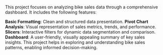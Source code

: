 This project focuses on analyzing bike sales data through a comprehensive dashboard. It includes the following features:

**Basic Formatting**: Clean and structured data presentation.
**Pivot Chart Analysis**: Visual representation of sales metrics, trends, and performance.
**Slicers**: Interactive filters for dynamic data segmentation and comparison.
**Dashboard**: A user-friendly, visually appealing summary of key sales insights.
This project helps in exploring and understanding bike sales patterns, enabling informed decision-making.
